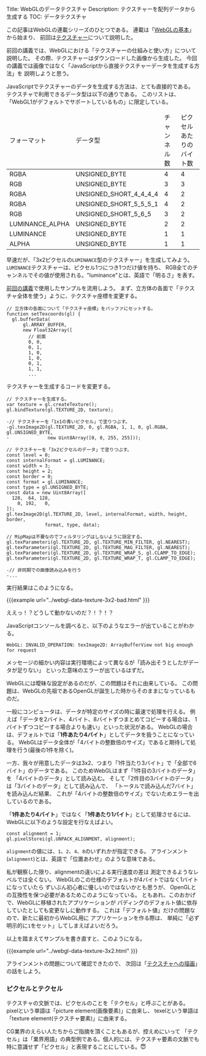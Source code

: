 Title: WebGLのデータテクスチャ
Description: テクスチャーを配列データから生成する
TOC: データテクスチャ


この記事はWebGLの連載シリーズのひとつである。
連載は「[WebGLの基本](webgl-fundamentals.html)」から始まり、
前回は[テクスチャー](webgl-3d-textures.html)について説明した。

前回の講義では、WebGLにおける「テクスチャーの仕組みと使い方」について説明した。
その際、テクスチャーはダウンロードした画像から生成した。
今回の講義では画像ではなく「JavaScriptから直接テクスチャーデータを生成する方法」を
説明しようと思う。

JavaScriptでテクスチャーのデータを生成する方法は、とても直接的である。
テクスチャで利用できるデータ型は以下の通りである。
このリストは、「WebGL1がデフォルトでサポートしているもの」に限定している。

<div class="webgl_center">
  <table class="tabular-data tabular-data1">
    <thead>
      <tr><td>フォーマット</td><td>データ型</td><td>チャンネル数</td><td>ピクセルあたりのバイト数</td></tr>
    </thead>
    <tbody>
      <tr><td>RGBA</td><td>UNSIGNED_BYTE</td><td>4</td><td>4</td></tr>
      <tr><td>RGB</td><td>UNSIGNED_BYTE</td><td>3</td><td>3</td></tr>
      <tr><td>RGBA</td><td>UNSIGNED_SHORT_4_4_4_4</td><td>4</td><td>2</td></tr>
      <tr><td>RGBA</td><td>UNSIGNED_SHORT_5_5_5_1</td><td>4</td><td>2</td></tr>
      <tr><td>RGB</td><td>UNSIGNED_SHORT_5_6_5</td><td>3</td><td>2</td></tr>
      <tr><td>LUMINANCE_ALPHA</td><td>UNSIGNED_BYTE</td><td>2</td><td>2</td></tr>
      <tr><td>LUMINANCE</td><td>UNSIGNED_BYTE</td><td>1</td><td>1</td></tr>
      <tr><td>ALPHA</td><td>UNSIGNED_BYTE</td><td>1</td><td>1</td></tr>
    </tbody>
  </table>
</div>

早速だが、「3x2ピクセルの`LUMINANCE`型のテクスチャー」を生成してみよう。
`LUMINANCE`テクスチャーは、ピクセル1つにつき1つだけ値を持ち、
RGB全てのチャンネルでその値が使用される。"luminance"とは、英語で「明るさ」を表す。

[前回の講義](webgl-3d-textures.html)で使用したサンプルを流用しよう。
まず、立方体の各面で「テクスチャ全体を使う」ように、テクスチャ座標を変更する。

```
// 立方体の各面について「テクスチャ座標」をバッファにセットする。
function setTexcoords(gl) {
  gl.bufferData(
      gl.ARRAY_BUFFER,
      new Float32Array([
        // 前面
        0, 0,
        0, 1,
        1, 0,
        1, 0,
        0, 1,
        1, 1,
        ...
```
テクスチャーを生成するコードを変更する。

```
// テクスチャーを生成する。
var texture = gl.createTexture();
gl.bindTexture(gl.TEXTURE_2D, texture);

-// テクスチャーを「1x1の青いピクセル」で塗りつぶす。
-gl.texImage2D(gl.TEXTURE_2D, 0, gl.RGBA, 1, 1, 0, gl.RGBA, gl.UNSIGNED_BYTE,
-              new Uint8Array([0, 0, 255, 255]));

// テクスチャーを「3x2ピクセルのデータ」で塗りつぶす。
const level = 0;
const internalFormat = gl.LUMINANCE;
const width = 3;
const height = 2;
const border = 0;
const format = gl.LUMINANCE;
const type = gl.UNSIGNED_BYTE;
const data = new Uint8Array([
  128,  64, 128,
    0, 192,   0,
]);
gl.texImage2D(gl.TEXTURE_2D, level, internalFormat, width, height, border,
              format, type, data);

// MipMapは不要なのでフィルタリングはしないように設定する。
gl.texParameteri(gl.TEXTURE_2D, gl.TEXTURE_MIN_FILTER, gl.NEAREST);
gl.texParameteri(gl.TEXTURE_2D, gl.TEXTURE_MAG_FILTER, gl.NEAREST);
gl.texParameteri(gl.TEXTURE_2D, gl.TEXTURE_WRAP_S, gl.CLAMP_TO_EDGE);
gl.texParameteri(gl.TEXTURE_2D, gl.TEXTURE_WRAP_T, gl.CLAMP_TO_EDGE);

-// 非同期での画像読み込みを行う
-...
```

実行結果はこのようになる。

{{{example url="../webgl-data-texture-3x2-bad.html" }}}

ええっ！？どうして動かないのだ？！？！？

JavaScriptコンソールを調べると、以下のようなエラーが出ていることがわかる。

```
WebGL: INVALID_OPERATION: texImage2D: ArrayBufferView not big enough for request
```

メッセージの細かい内容は実行環境によって異なるが「読み出そうとしたがデータが足りない」
といった意味のエラーが出ているはずだ。

WebGLには曖昧な設定があるのだが、この問題はそれに由来している。
この問題は、WebGLの先祖であるOpenGLが誕生した時からそのままになっているものだ。

一般にコンピュータは、データが特定のサイズの時に最速で処理を行える。
例えば「データを2バイト、4バイト、8バイトずつまとめてコピーする場合は、
1バイトずつコピーする場合よりも速い」といった状況がある。
WebGLの場合は、デフォルトでは「__1件あたり4バイト__」としてデータを扱うことになっている。
WebGLはデータ全体が「4バイトの整数倍のサイズ」であると期待して処理を行う(最後の1件を除く)。

一方、我々が用意したデータは3x2、つまり「1件当たり3バイト」で「全部で6バイト」のデータである。
このためWebGLはまず「1件目の3バイトのデータ」を
「4バイトのデータ」として読み込む。
そして「2件目の3バイトのデータ」は「3バイトのデータ」として読み込んで、
「トータルで読み込んだ7バイト」を読み込んだ結果、
これが「4バイトの整数倍のサイズ」でないためエラーを出しているのである。

「__1件あたり4バイト__」ではなく「__1件あたり1バイト__」として処理させるには、
WebGLに以下のような設定を行なえばよい。

    const alignment = 1;
    gl.pixelStorei(gl.UNPACK_ALIGNMENT, alignment);


`alignment`の値には、`1`、`2`、`4`、`8`のいずれかが指定できる。
アラインメント(`alignment`)とは、英語で「位置あわせ」のような意味である。

私が観察した限り、alignmentの違いによる実行速度の差は
測定できるようなレベルでは全くない。
WebGLのこの仕様のデフォルトが4バイトではなく1バイトになっていたら
ずいぶん初心者に優しいのではないかとも思うが、
OpenGLとの互換性を保つ必要があるためこのようになっている。
ともあれ、このおかげで、WebGLに移植されたアプリケーションが
パディングのデフォルト値に依存していたとしても変更なしに動作する。
これは「デフォルト値」だけの問題なので、新たに最初からWebGL用に
アプリケーションを作る際は、
単純に「必ず明示的に`1`をセット」してしまえばよいだろう。

以上を踏まえてサンプルを書き直すと、このようになる。

{{{example url="../webgl-data-texture-3x2.html" }}}

アラインメントの問題について確認できたので、
次回は「[テクスチャへの描画](webgl-render-to-texture.html)」の話をしよう。

<div class="webgl_bottombar">
<h3>ピクセルとテクセル</h3>
<p>テクスチャの文脈では、ピクセルのことを「テクセル」と呼ぶことがある。
pixelという単語は「picture element(画像要素)」に由来し、
texelという単語は「texture element(テクスチャ要素)」に由来する。
</p>
<p>CG業界のえらい人たちからご指摘を頂くこともあるが、控えめにいって
「テクセル」は「業界用語」の典型例である。個人的には、テクスチャ要素の文脈でも
特に意識せず「ピクセル」と表現することにしている。&#x1f607;
</p>
</div>
